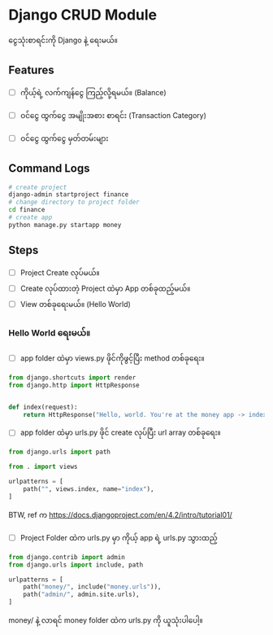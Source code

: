 # Django CRUD Module

ငွေသုံးစာရင်းကို Django နဲ့ ရေးမယ်။

## Features

- [ ] ကိုယ့်ရဲ့ လက်ကျန်ငွေ ကြည့်လို့ရမယ်။ (Balance)
- [ ] ဝင်ငွေ ထွက်ငွေ အမျိုးအစား စာရင်း (Transaction Category)
- [ ] ဝင်ငွေ ထွက်ငွေ မှတ်တမ်းများ


## Command Logs
```bash
# create project
django-admin startproject finance
# change directory to project folder
cd finance
# create app
python manage.py startapp money
```


## Steps

- [ ] Project Create လုပ်မယ်။
- [ ] Create လုပ်ထားတဲ့ Project ထဲမှာ App တစ်ခုထည့်မယ်။
- [ ] View တစ်ခုရေးမယ်။​ (Hello World)

### Hello World ရေးမယ်။

- [ ] app folder ထဲမှာ views.py ဖိုင်ကိုဖွင့်ပြီး method တစ်ခုရေး။

```python
from django.shortcuts import render
from django.http import HttpResponse


def index(request):
    return HttpResponse("Hello, world. You're at the money app -> index method")
```

- [ ] app folder ထဲမှာ urls.py ဖိုင် create လုပ်ပြီး url array တစ်ခုရေး။

```python
from django.urls import path

from . import views

urlpatterns = [
    path("", views.index, name="index"),
]
```

BTW, ref က https://docs.djangoproject.com/en/4.2/intro/tutorial01/

- [ ] Project Folder ထဲက urls.py မှာ ကိုယ့် app ရဲ့ urls.py သွားထည့်

```python
from django.contrib import admin
from django.urls import include, path

urlpatterns = [
    path("money/", include("money.urls")),
    path("admin/", admin.site.urls),
]
```

money/ နဲ့ လာရင် money folder ထဲက urls.py ကို ယူသုံးပါပေါ့။


